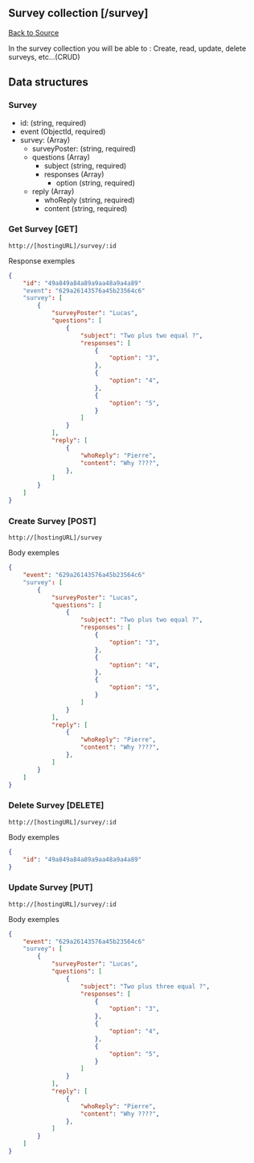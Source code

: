 ## Survey collection [/survey]
[Back to Source](../README.md)

In the survey collection you will be able to : Create, read, update, delete surveys, etc...(CRUD)

## Data structures

### Survey

+ id: (string, required)
+ event (ObjectId, required)
+ survey: (Array)
  + surveyPoster: (string, required)
  + questions (Array)
    + subject (string, required)
    + responses (Array)
      + option (string, required)
  + reply (Array)
    + whoReply (string, required)
    + content (string, required)

### Get Survey [GET]

```
http://[hostingURL]/survey/:id
````
Response exemples
```json
{
    "id": "49a849a84a89a9aa48a9a4a89"
    "event": "629a26143576a45b23564c6"
    "survey": [
        {
            "surveyPoster": "Lucas",
            "questions": [
                {
                    "subject": "Two plus two equal ?",
                    "responses": [
                        {
                            "option": "3",
                        },
                        {
                            "option": "4",
                        },
                        {
                            "option": "5",
                        }
                    ]
                }
            ],
            "reply": [
                {
                    "whoReply": "Pierre",
                    "content": "Why ????",
                },
            ]
        }
    ]
}
```

### Create Survey [POST]

```
http://[hostingURL]/survey
````
Body exemples
```json
{
    "event": "629a26143576a45b23564c6"
    "survey": [
        {
            "surveyPoster": "Lucas",
            "questions": [
                {
                    "subject": "Two plus two equal ?",
                    "responses": [
                        {
                            "option": "3",
                        },
                        {
                            "option": "4",
                        },
                        {
                            "option": "5",
                        }
                    ]
                }
            ],
            "reply": [
                {
                    "whoReply": "Pierre",
                    "content": "Why ????",
                },
            ]
        }
    ]
}
```

### Delete Survey [DELETE]

```
http://[hostingURL]/survey/:id
````
Body exemples
```json
{
    "id": "49a849a84a89a9aa48a9a4a89"
}
```

### Update Survey [PUT]

```
http://[hostingURL]/survey/:id
````
Body exemples
```json
{
    "event": "629a26143576a45b23564c6"
    "survey": [
        {
            "surveyPoster": "Lucas",
            "questions": [
                {
                    "subject": "Two plus three equal ?",
                    "responses": [
                        {
                            "option": "3",
                        },
                        {
                            "option": "4",
                        },
                        {
                            "option": "5",
                        }
                    ]
                }
            ],
            "reply": [
                {
                    "whoReply": "Pierre",
                    "content": "Why ????",
                },
            ]
        }
    ]
}
```